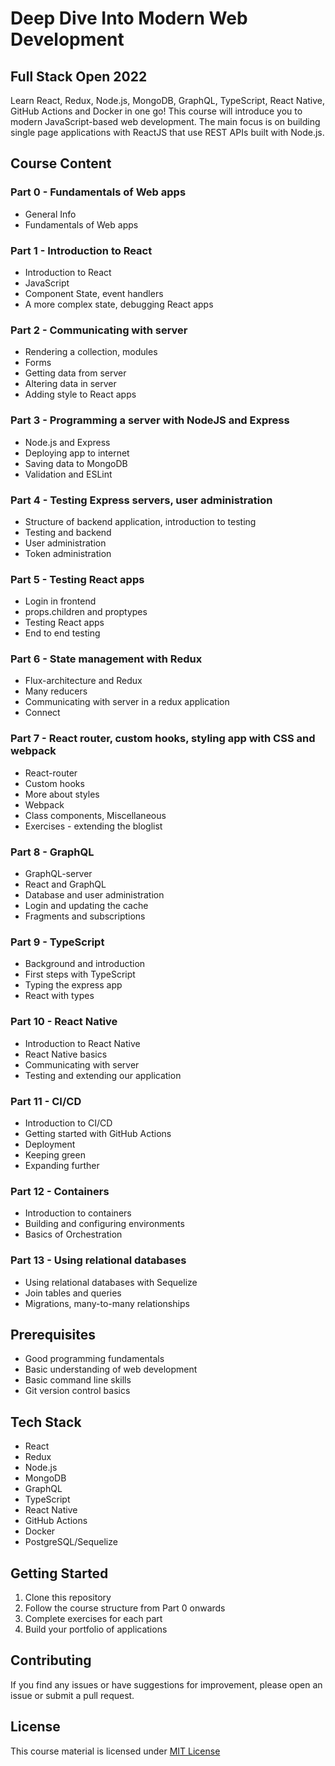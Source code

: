 # Deep Dive Into Modern Web Development
## Full Stack Open 2022

Learn React, Redux, Node.js, MongoDB, GraphQL, TypeScript, React Native, GitHub Actions and Docker in one go! This course will introduce you to modern JavaScript-based web development. The main focus is on building single page applications with ReactJS that use REST APIs built with Node.js.

## Course Content

### Part 0 - Fundamentals of Web apps
- General Info
- Fundamentals of Web apps

### Part 1 - Introduction to React
- Introduction to React
- JavaScript
- Component State, event handlers
- A more complex state, debugging React apps

### Part 2 - Communicating with server
- Rendering a collection, modules
- Forms
- Getting data from server
- Altering data in server
- Adding style to React apps

### Part 3 - Programming a server with NodeJS and Express
- Node.js and Express
- Deploying app to internet
- Saving data to MongoDB
- Validation and ESLint

### Part 4 - Testing Express servers, user administration
- Structure of backend application, introduction to testing
- Testing and backend
- User administration
- Token administration

### Part 5 - Testing React apps
- Login in frontend
- props.children and proptypes
- Testing React apps
- End to end testing

### Part 6 - State management with Redux
- Flux-architecture and Redux
- Many reducers
- Communicating with server in a redux application
- Connect

### Part 7 - React router, custom hooks, styling app with CSS and webpack
- React-router
- Custom hooks
- More about styles
- Webpack
- Class components, Miscellaneous
- Exercises - extending the bloglist

### Part 8 - GraphQL
- GraphQL-server
- React and GraphQL
- Database and user administration
- Login and updating the cache
- Fragments and subscriptions

### Part 9 - TypeScript
- Background and introduction
- First steps with TypeScript
- Typing the express app
- React with types

### Part 10 - React Native
- Introduction to React Native
- React Native basics
- Communicating with server
- Testing and extending our application

### Part 11 - CI/CD
- Introduction to CI/CD
- Getting started with GitHub Actions
- Deployment
- Keeping green
- Expanding further

### Part 12 - Containers
- Introduction to containers
- Building and configuring environments
- Basics of Orchestration

### Part 13 - Using relational databases
- Using relational databases with Sequelize
- Join tables and queries
- Migrations, many-to-many relationships

## Prerequisites
- Good programming fundamentals
- Basic understanding of web development
- Basic command line skills
- Git version control basics

## Tech Stack
- React
- Redux
- Node.js
- MongoDB
- GraphQL
- TypeScript
- React Native
- GitHub Actions
- Docker
- PostgreSQL/Sequelize

## Getting Started
1. Clone this repository
2. Follow the course structure from Part 0 onwards
3. Complete exercises for each part
4. Build your portfolio of applications

## Contributing
If you find any issues or have suggestions for improvement, please open an issue or submit a pull request.

## License
This course material is licensed under [MIT License](LICENSE)
